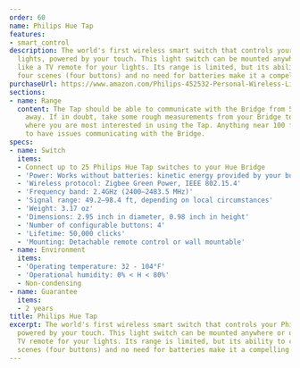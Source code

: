 ```yaml
---
order: 60
name: Philips Hue Tap
features:
- smart_control
description: The world's first wireless smart switch that controls your Philips Hue
  lights, powered by your touch. This light switch can be mounted anywhere or used
  like a TV remote for your lights. Its range is limited, but its ability to control
  four scenes (four buttons) and no need for batteries make it a compelling offer.
purchaseUrl: https://www.amazon.com/Philips-452532-Personal-Wireless-Lighting/dp/B00ME9CD28?tag=meethue-20
sections:
- name: Range
  content: The Tap should be able to communicate with the Bridge from 50 to 100 ft
    away. If in doubt, take some rough measurements from your Bridge to the location
    where you are most interested in using the Tap. Anything near 100 ft is likely
    to have issues communicating with the Bridge.
specs:
- name: Switch
  items:
  - Connect up to 25 Philips Hue Tap switches to your Hue Bridge
  - 'Power: Works without batteries: kinetic energy provided by your button touch'
  - 'Wireless protocol: Zigbee Green Power, IEEE 802.15.4'
  - 'Frequency band: 2.4GHz (2400–2483.5 MHz)'
  - 'Signal range: 49.2–98.4 ft, depending on local circumstances'
  - 'Weight: 3.17 oz'
  - 'Dimensions: 2.95 inch in diameter, 0.98 inch in height'
  - 'Number of configurable buttons: 4'
  - 'Lifetime: 50,000 clicks'
  - 'Mounting: Detachable remote control or wall mountable'
- name: Environment
  items:
  - 'Operating temperature: 32 - 104°F'
  - 'Operational humidity: 0% < H < 80%'
  - Non-condensing
- name: Guarantee
  items:
  - 2 years
title: Philips Hue Tap
excerpt: The world's first wireless smart switch that controls your Philips Hue lights,
  powered by your touch. This light switch can be mounted anywhere or used like a
  TV remote for your lights. Its range is limited, but its ability to control four
  scenes (four buttons) and no need for batteries make it a compelling offer.
---
```

